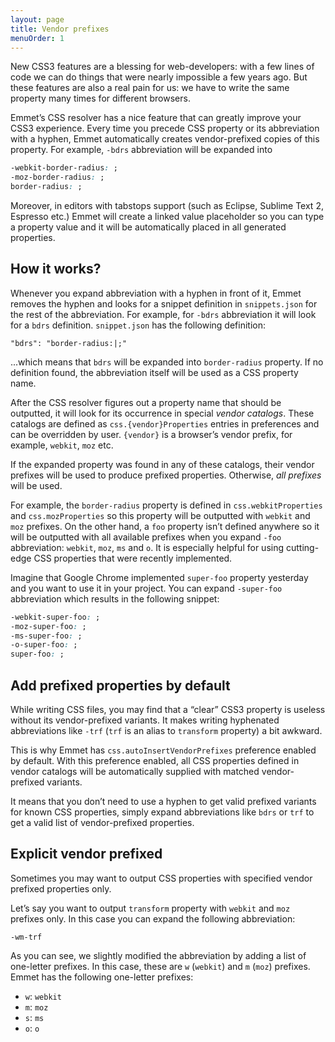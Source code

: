 ```yaml
---
layout: page
title: Vendor prefixes
menuOrder: 1
---
```

New CSS3 features are a blessing for web-developers: with a few lines of code we can do things that were nearly impossible a few years ago. But these features are also a real pain for us: we have to write the same property many times for different browsers. 

Emmet’s CSS resolver has a nice feature that can greatly improve your CSS3 experience. Every time you precede CSS property or its abbreviation with a hyphen, Emmet automatically creates vendor-prefixed copies of this property. For example, `-bdrs` abbreviation will be expanded into

```css
-webkit-border-radius: ;
-moz-border-radius: ;
border-radius: ;
```

Moreover, in editors with tabstops support (such as Eclipse, Sublime Text 2, Espresso etc.) Emmet will create a linked value placeholder so you can type a property value and it will be automatically placed in all generated properties.

## How it works?

Whenever you expand abbreviation with a hyphen in front of it, Emmet removes the hyphen and looks for a snippet definition in `snippets.json` for the rest of the abbreviation. For example, for `-bdrs` abbreviation it will look for a `bdrs` definition. `snippet.json` has the following definition:

	"bdrs": "border-radius:|;"
	
...which means that `bdrs` will be expanded into `border-radius` property. If no definition found, the abbreviation itself will be used as a CSS property name.

After the CSS resolver figures out a property name that should be outputted, it will look for its occurrence in special _vendor catalogs_. These catalogs are defined as `css.{vendor}Properties` entries in preferences and can be overridden by user. `{vendor}` is a browser’s vendor prefix, for example, `webkit`, `moz` etc.

If the expanded property was found in any of these catalogs, their vendor prefixes will be used to produce prefixed properties. Otherwise, _all prefixes_ will be used.

For example, the `border-radius` property is defined in `css.webkitProperties` and `css.mozProperties` so this property will be outputted with `webkit` and `moz` prefixes. On the other hand, a `foo` property isn’t defined anywhere so it will be outputted with all available prefixes when you expand `-foo` abbreviation: `webkit`, `moz`, `ms` and `o`. It is especially helpful for using cutting-edge CSS properties that were recently implemented.

Imagine that Google Chrome implemented `super-foo` property yesterday and you want to use it in your project. You can expand `-super-foo` abbreviation which results in the following snippet:

```css
-webkit-super-foo: ;
-moz-super-foo: ;
-ms-super-foo: ;
-o-super-foo: ;
super-foo: ;
```

## Add prefixed properties by default

While writing CSS files, you may find that a “clear” CSS3 property is useless without its vendor-prefixed variants.  It makes writing hyphenated abbreviations like `-trf` (`trf` is an alias to `transform` property) a bit awkward.

This is why Emmet has `css.autoInsertVendorPrefixes` preference enabled by default. With this preference enabled, all CSS properties defined in vendor catalogs will be automatically supplied with matched vendor-prefixed variants.

It means that you don’t need to use a hyphen to get valid prefixed variants for known CSS properties, simply expand abbreviations like `bdrs` or `trf` to get a valid list of vendor-prefixed properties.

## Explicit vendor prefixed

Sometimes you may want to output CSS properties with specified vendor prefixed properties only. 

Let’s say you want to output `transform` property with `webkit` and `moz` prefixes only. In this case you can expand the following abbreviation:

	-wm-trf
	
As you can see, we slightly modified the abbreviation by adding a list of one-letter prefixes. In this case, these are `w` (`webkit`) and `m` (`moz`) prefixes. Emmet has the following one-letter prefixes:

* `w`: `webkit`
* `m`: `moz`
* `s`: `ms`
* `o`: `o`